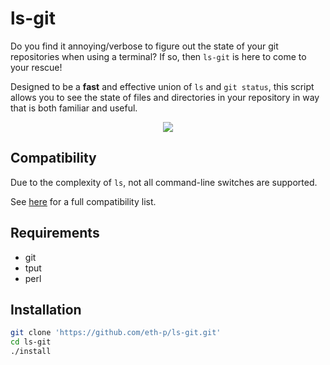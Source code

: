 # ls-git
Do you find it annoying/verbose to figure out the state of your git repositories when using a terminal?
If so, then `ls-git` is here to come to your rescue!

Designed to be a **fast** and effective union of `ls` and `git status`, this script allows you to see the state
of files and directories in your repository in way that is both familiar and useful.

<p align="center">
    <img src="https://media.githubusercontent.com/media/eth-p/ls-git/a56c69119cdd4051d73629aaef9e0bb5d07b78f5/docs/demo.svg">
</p>

## Compatibility
Due to the complexity of `ls`, not all command-line switches are supported.

See [here](https://github.com/eth-p/ls-git/issues/1) for a full compatibility list.

## Requirements

- git
- tput
- perl

## Installation

```bash
git clone 'https://github.com/eth-p/ls-git.git'
cd ls-git
./install
```
